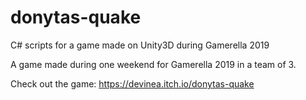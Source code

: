 # donytas-quake
C# scripts for a game made on Unity3D during Gamerella 2019

A game made during one weekend for Gamerella 2019 in a team of 3. 

Check out the game: https://devinea.itch.io/donytas-quake
